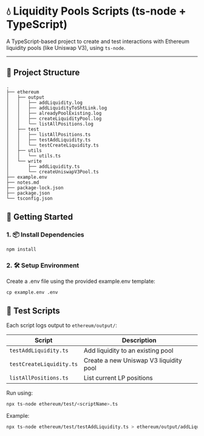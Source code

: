 # 💧 Liquidity Pools Scripts (ts-node + TypeScript)

A TypeScript-based project to create and test interactions with Ethereum liquidity pools (like Uniswap V3), using `ts-node`.

---

## 📁 Project Structure

```
.
├── ethereum
│   ├── output
│   │   ├── addLiquidity.log
│   │   ├── addLiquidityToShtLink.log
│   │   ├── alreadyPoolExisting.log
│   │   ├── createLiquidityPool.log
│   │   └── listAllPositions.log
│   ├── test
│   │   ├── listAllPositions.ts
│   │   ├── testAddLiquidity.ts
│   │   └── testCreateLiquidity.ts
│   ├── utils
│   │   └── utils.ts
│   └── write
│       ├── addLiquidity.ts
│       └── createUniswapV3Pool.ts
├── example.env
├── notes.md
├── package-lock.json
├── package.json
└── tsconfig.json
```

## 🚀 Getting Started

### 1. 📦 Install Dependencies
```bash
npm install
```

### 2. 🛠️ Setup Environment

Create a .env file using the provided example.env template:
```
cp example.env .env
```

## 🧪 Test Scripts

Each script logs output to `ethereum/output/`:

| Script | Description |
|--------|-------------|
| `testAddLiquidity.ts` | Add liquidity to an existing pool |
| `testCreateLiquidity.ts` | Create a new Uniswap V3 liquidity pool |
| `listAllPositions.ts` | List current LP positions |

Run using:
```bash
npx ts-node ethereum/test/<scriptName>.ts
```

Example:
```bash
npx ts-node ethereum/test/testAddLiquidity.ts > ethereum/output/addLiquidityToShtLink.log
```
